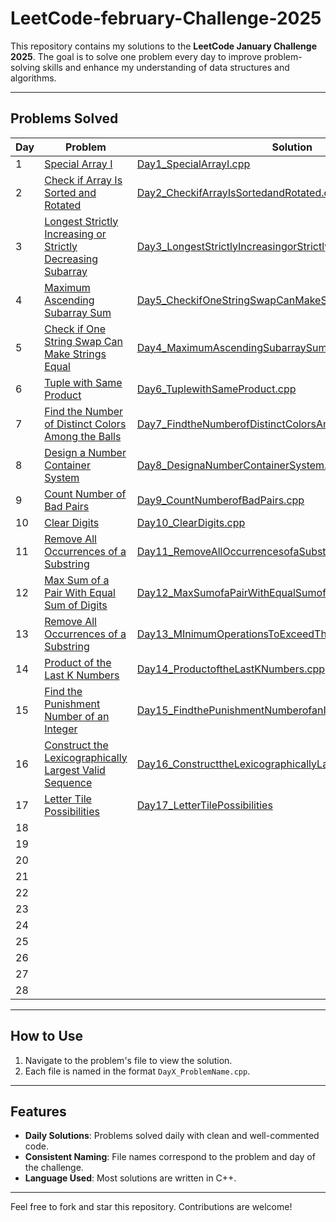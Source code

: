 # LeetCode-february-Challenge-2025

This repository contains my solutions to the **LeetCode January Challenge 2025**. The goal is to solve one problem every day to improve problem-solving skills and enhance my understanding of data structures and algorithms.

---

## Problems Solved
| Day | Problem                                                                | Solution                                   |
|------|-----------------------------------------------------                  |--------------------------------------------|
| 1    | [Special Array I](https://leetcode.com/problems/special-array-i/description/?envType=daily-question&envId=2025-02-01) | [Day1_SpecialArrayI.cpp](./Day1_SpecialArrayI.cpp) |
| 2    | [Check if Array Is Sorted and Rotated](https://leetcode.com/problems/check-if-array-is-sorted-and-rotated/description/?envType=daily-question&envId=2025-02-02) | [Day2_CheckifArrayIsSortedandRotated.cpp](./Day2_CheckifArrayIsSortedandRotated.cpp)| 
| 3    | [Longest Strictly Increasing or Strictly Decreasing Subarray](https://leetcode.com/problems/longest-strictly-increasing-or-strictly-decreasing-subarray/description/?envType=daily-question&envId=2025-02-03) | [Day3_LongestStrictlyIncreasingorStrictlyDecreasingSubarray.cpp](./Day3_LongestStrictlyIncreasingorStrictlyDecreasingSubarray.cpp)| 
| 4    | [Maximum Ascending Subarray Sum](https://leetcode.com/problems/maximum-ascending-subarray-sum/description/?envType=daily-question&envId=2025-02-04) | [Day5_CheckifOneStringSwapCanMakeStringsEqual.cpp](./Day5_CheckifOneStringSwapCanMakeStringsEqual.cpp)| 
| 5    | [Check if One String Swap Can Make Strings Equal](https://leetcode.com/problems/check-if-one-string-swap-can-make-strings-equal/description/?envType=daily-question&envId=2025-02-05) | [Day4_MaximumAscendingSubarraySum.cpp](./Day4_MaximumAscendingSubarraySum.cpp)| 
| 6    | [Tuple with Same Product](https://leetcode.com/problems/tuple-with-same-product/description/?envType=daily-question&envId=2025-02-06) | [Day6_TuplewithSameProduct.cpp](./Day6_TuplewithSameProduct.cpp)| 
| 7    | [Find the Number of Distinct Colors Among the Balls](https://leetcode.com/problems/find-the-number-of-distinct-colors-among-the-balls/description/?envType=daily-question&envId=2025-02-07) | [Day7_FindtheNumberofDistinctColorsAmongtheBalls.cpp](./Day7_FindtheNumberofDistinctColorsAmongtheBalls.cpp)|
| 8    | [Design a Number Container System](https://leetcode.com/problems/design-a-number-container-system/description/?envType=daily-question&envId=2025-02-08) | [Day8_DesignaNumberContainerSystem.cpp](./Day8_DesignaNumberContainerSystem.cpp)| 
| 9    | [Count Number of Bad Pairs](https://leetcode.com/problems/count-number-of-bad-pairs/description/?envType=daily-question&envId=2025-02-09) | [Day9_CountNumberofBadPairs.cpp](./Day9_CountNumberofBadPairs.cpp)| 
| 10   | [Clear Digits](https://leetcode.com/problems/clear-digits/description/?envType=daily-question&envId=2025-02-10) | [Day10_ClearDigits.cpp](/Day10_ClearDigits.cpp)| 
| 11   | [Remove All Occurrences of a Substring](https://leetcode.com/problems/remove-all-occurrences-of-a-substring/description/?envType=daily-question&envId=2025-02-11) | [Day11_RemoveAllOccurrencesofaSubstring.cpp](./Day11_RemoveAllOccurrencesofaSubstring.cpp)| 
| 12   | [Max Sum of a Pair With Equal Sum of Digits](https://leetcode.com/problems/max-sum-of-a-pair-with-equal-sum-of-digits/description/?envType=daily-question&envId=2025-02-12) | [Day12_MaxSumofaPairWithEqualSumofDigits.cpp](./Day12_MaxSumofaPairWithEqualSumofDigits.cpp)| 
| 13   | [Remove All Occurrences of a Substring](https://leetcode.com/problems/remove-all-occurrences-of-a-substring/description/?envType=daily-question&envId=2025-02-11) | [Day13_MInimumOperationsToExceedThresholdValuesII.cpp](./Day13_MInimumOperationsToExceedThresholdValuesII.cpp)| 
| 14   | [Product of the Last K Numbers](https://leetcode.com/problems/product-of-the-last-k-numbers/description/?envType=daily-question&envId=2025-02-14) | [Day14_ProductoftheLastKNumbers.cpp](./Day14_ProductoftheLastKNumbers.cpp)| 
| 15   | [Find the Punishment Number of an Integer](https://leetcode.com/problems/find-the-punishment-number-of-an-integer/description/?envType=daily-question&envId=2025-02-15) | [Day15_FindthePunishmentNumberofanInteger.cpp](./Day15_FindthePunishmentNumberofanInteger.cpp)| 
| 16   | [Construct the Lexicographically Largest Valid Sequence](https://leetcode.com/problems/construct-the-lexicographically-largest-valid-sequence/description/?envType=daily-question&envId=2025-02-16) | [Day16_ConstructtheLexicographicallyLargestValidSequence](./Day16_ConstructtheLexicographicallyLargestValidSequence)| 
| 17   | [Letter Tile Possibilities](https://leetcode.com/problems/letter-tile-possibilities/description/?envType=daily-question&envId=2025-02-17) | [Day17_LetterTilePossibilities](,/Day17_LetterTilePossibilities)| 
| 18   | []() | []()| 
| 19   | []() | []()| 
| 20   | []() | []()| 
| 21   | []() | []()| 
| 22   | []() | []()| 
| 23   | []() | []()| 
| 24   | []() | []()| 
| 25   | []() | []()| 
| 26   | []() | []()| 
| 27   | []() | []()| 
| 28   | []() | []()| 

---

## How to Use
1. Navigate to the problem's file to view the solution.
2. Each file is named in the format `DayX_ProblemName.cpp`.

---

## Features
- **Daily Solutions**: Problems solved daily with clean and well-commented code.
- **Consistent Naming**: File names correspond to the problem and day of the challenge.
- **Language Used**: Most solutions are written in C++.

---

Feel free to fork and star this repository. Contributions are welcome!
